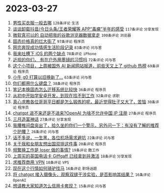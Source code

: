 # 2023-03-27

1. [男性买衣服一般去哪](https://www.v2ex.com/t/927439) `128条评论` `生活`
1. [谈谈卸载抖音/今日头条/王者荣耀等 APP“毒瘤”半年的感受](https://www.v2ex.com/t/927404) `117条评论` `分享发现`
1. [微软真可以的 自动把我的谷歌浏览器数据拿走](https://www.v2ex.com/t/927414) `100条评论` `浏览器`
1. [固态价格真的烂大街了](https://www.v2ex.com/t/927492) `97条评论` `程序员`
1. [网恋奔现成功情感生活阶段记录](https://www.v2ex.com/t/927424) `83条评论` `问与答`
1. [我来吐槽下 iOS 的两个缺点](https://www.v2ex.com/t/927522) `78条评论` `iPhone`
1. [近视的你们， 有在户外用墨镜的习惯吗](https://www.v2ex.com/t/927385) `72条评论` `问与答`
1. [这个小项目，上周被国外 AI 新闻网站报道，前些天又上了 github 热榜](https://www.v2ex.com/t/927433) `69条评论` `程序员`
1. [小牛 g0 打算以旧换新了...](https://www.v2ex.com/t/927408) `63条评论` `问与答`
1. [你们都用什么键盘？](https://www.v2ex.com/t/927640) `38条评论` `程序员`
1. [笔记本换固态怎么迁移系统比较快](https://www.v2ex.com/t/927546) `36条评论` `程序员`
1. [从初中开始学安卓开发，到现在找不到工作](https://www.v2ex.com/t/927608) `32条评论` `求职`
1. [真心求教各位哥哥平日都是怎么锻炼的呢，最近觉得肚子又大了，苦恼](https://www.v2ex.com/t/927575) `30条评论` `程序员`
1. [chatgpt 进不来还是不进来?OpenAI 为啥不允许中国 IP 注册](https://www.v2ex.com/t/927619) `27条评论` `程序员`
1. [三月造富神话](https://www.v2ex.com/t/927588) `27条评论` `分享发现`
1. [我腰椎间盘突出了，给久坐的你们一个警示，另外问一下：有没有了解的推荐个护腰？](https://www.v2ex.com/t/927622) `26条评论` `问与答`
1. [话不多说，一生黑，各位机场需求避坑](https://www.v2ex.com/t/927618) `22条评论` `问与答`
1. [关于我和女朋友想出国双排这件事](https://www.v2ex.com/t/927494) `20条评论` `程序员`
1. [频繁换工作是 loser 做的事情?](https://www.v2ex.com/t/927646) `19条评论` `酷工作`
1. [上周买的英国电话卡 Giffgaff 已经拿到并激活](https://www.v2ex.com/t/927459) `18条评论` `分享发现`
1. [求推荐商用 VPN](https://www.v2ex.com/t/927437) `18条评论` `VPS`
1. [现在这个行情如何骑驴找马](https://www.v2ex.com/t/927421) `16条评论` `职场话题`
1. [将 chatgpt 接入摄像头，观察双缝干涉实验，是否影响其结果？](https://www.v2ex.com/t/927389) `16条评论` `OpenAI`
1. [想请教大家知道怎么信用卡套现？](https://www.v2ex.com/t/927517) `15条评论` `问与答`

